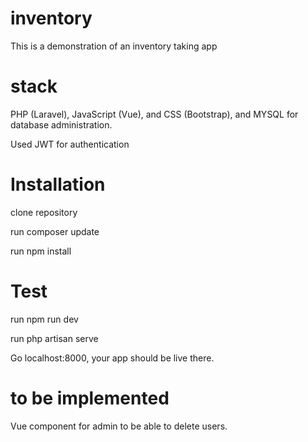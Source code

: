 # inventory
This is a demonstration of an inventory taking app

# stack
PHP (Laravel), JavaScript (Vue), and CSS (Bootstrap), and MYSQL for database administration.

Used JWT for authentication

# Installation

clone repository

run composer update

run npm install

# Test

run npm run dev

run php artisan serve

Go localhost:8000, your app should be live there.

# to be implemented

Vue component for admin to be able to delete users.
